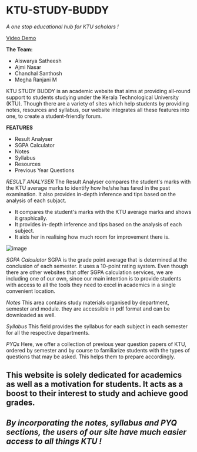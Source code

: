 # KTU-STUDY-BUDDY
*A one stop educational hub for KTU scholars !*

[Video Demo](https://drive.google.com/file/d/12zs2EItAE8EZoGGazJY5hPQIxK-KoAmI/view?usp=drivesdk)

**The Team:** 
- Aiswarya Satheesh
- Ajmi Nasar
- Chanchal Santhosh
- Megha Ranjani M

KTU STUDY BUDDY is an academic website that aims at providing all-round support to students studying under the Kerala Technological University (KTU). Though there are a variety of sites which help students by providing notes, resources and syllabus, our website integrates all these features into one, to create a student-friendly forum.

**FEATURES**
- Result Analyser 
- SGPA Calculator
- Notes
- Syllabus
- Resources
- Previous Year Questions

*RESULT ANALYSER* 
The Result Analyser compares the student's marks with the KTU average marks to identify how he/she has fared in the past examination. It also provides in-depth inference and tips based on the analysis of each subjact.

+ It compares the student's marks with the KTU average marks and shows it graphically.
+ It provides in-depth inference and tips based on the analysis of each subject. 
+ It aids her in realising how much room for improvement there is.


![image](https://user-images.githubusercontent.com/126707783/222901087-c277bc2f-90d7-4a93-9024-674882aa867c.png)

*SGPA Calculator*
SGPA is the grade point average that is determined at the conclusion of each semester. it uses a 10-point rating system. Even though there are other websites that offer SGPA calculation services, we are including one of our own, since our main intention is to provide students with access to all the tools they need to 
excel in academics in a single convenient location.

*Notes*
This area contains study materials organised by department, semester and module. they are accessible in pdf format and can be downloaded as well.

*Syllabus*
This field provides the syllabus for each subject in each semester for all the respective departments.

*PYQs*
Here, we offer a collection of previous year question papers of KTU, ordered by semester and by course to familiarize students with the types of questions that may be asked. This helps them to prepare accordingly.

## This website is solely dedicated for academics as well as a motivation for students. It acts as a boost to their interest to study and achieve good grades.


## *By incorporating the **notes**, **syllabus** and **PYQ** sections, the users of our site have much easier access to all things KTU !*

